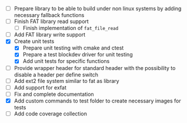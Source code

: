 
- [ ] Prepare library to be able to build under non linux systems by adding necessary fallback functions
- [ ] Finish FAT library read support
  - [ ] Finish implementation of `fat_file_read`
- [ ] Add FAT library write support
- [x] Create unit tests
  - [x] Prepare unit testing with cmake and ctest
  - [x] Prepare a test blockdev driver for unit testing
  - [x] Add unit tests for specific functions
- [ ] Provide wrapper header for standard header with the possibility to disable a header per define switch
- [ ] Add ext2 file system similar to fat as library
- [ ] Add support for exfat
- [ ] Fix and complete documentation
- [x] Add custom commands to test folder to create necessary images for tests
- [ ] Add code coverage collection
